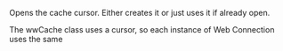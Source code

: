 ﻿Opens the cache cursor. Either creates it or just uses it if already open.The wwCache class uses a cursor, so each instance of Web Connection uses the same